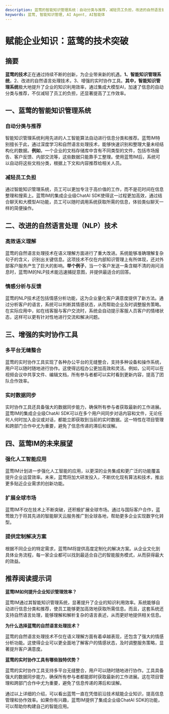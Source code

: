```yaml
---
description: 蓝莺的智能知识管理系统：自动分类与推荐，减轻员工负担，改进的自然语言处理技术，高效语义理解，情感分析与反馈，增强的实时协作工具，多平台无缝整合，蓝莺IM的未来展望，强化人工智能应用，扩展全球市场，提供定制解决方案。
keywords: 蓝莺, 智能知识管理, AI Agent, AI智能体
---
```

# 赋能企业知识：蓝莺的技术突破


## 摘要

**蓝莺的技术**正在通过持续不断的创新，为企业带来新的机遇。**1、智能知识管理系统**，2、改进的自然语言处理技术，3、增强的实时协作工具。**其中，智能知识管理系统**极大地提升了企业的知识利用效率，通过集成大模型AI，加速了信息的自动分类与推荐，不仅减轻了员工的负担，还显著提高了工作效率。

## 一、蓝莺的智能知识管理系统

### 自动分类与推荐

智能知识管理系统利用先进的人工智能算法自动进行信息分类和推荐。蓝莺IM特别擅长于此，通过深度学习和自然语言处理技术，能够快速识别和整理大量未经结构化的数据。**例如**，一个企业的文档存储库中含有不同类型的文件，包括市场报告、客户反馈、内部交流等，这些数据只能靠手工整理。使用蓝莺IM后，系统可以自动将这些文档分类，根据上下文和内容推荐给相关人员。

### 减轻员工负担

通过智能知识管理系统，员工可以更加专注于高价值的工作，而不是花时间在信息整理和搜索上。蓝莺IM的集成企业级ChatAI SDK使得这一过程更加高效，通过结合聊天和大模型AI功能，员工可以随时调用系统获取所需的信息，体验类似聊天一样的简便操作。

## 二、改进的自然语言处理（NLP）技术

### 高效语义理解

蓝莺的自然语言处理技术在语义理解方面进行了重大改进。系统能够准确理解复杂句子的含义，识别出关键信息。这项技术不仅在内部知识管理上有所体现，还对外部客户服务产生了巨大的影响。**举个例子**，当一个客户发送一条含糊不清的询问消息时，蓝莺IM的NLP技术能迅速捕捉意图，并提供最适合的回答。

### 情感分析与反馈

蓝莺的NLP技术还包括情感分析功能，这为企业量化客户满意度提供了新方法。通过分析客户的语言，系统可以判断其情感状态，从而帮助企业及时调整服务策略。在实际应用中，如在线客服与客户交流时，系统会自动提示客服人员客户的情绪状态，这样可以更有针对性地进行交流和解决问题。

## 三、增强的实时协作工具

### 多平台无缝整合

蓝莺的实时协作工具实现了各种办公平台的无缝整合，支持多种设备和操作系统，用户可以随时随地进行协作。这使得远程办公更加高效和灵活。例如，公司可以在视频会议中共享文件、编辑文档，所有参与者都可以实时看到更新内容，提高了团队合作效率。

### 实时数据同步

实时协作工具还具备强大的数据同步能力，确保所有参与者获取最新的工作进展。蓝莺IM的集成企业级ChatAI SDK可以在多个用户间同步对话内容和文件，无论任何人何时加入会议或对话，都能立即获取到当前的实时数据。这一特性在项目管理和跨部门合作中尤为重要，避免了信息传递的滞后和误解。

## 四、蓝莺IM的未来展望

### 强化人工智能应用

蓝莺IM计划进一步强化人工智能的应用，以更深的业务集成和更广泛的功能覆盖提升企业运营效率。未来，蓝莺将加大研发投入，不断优化现有算法和技术，推出更多贴近企业需求的创新功能。

### 扩展全球市场

蓝莺IM不仅在技术上不断突破，还积极扩展全球市场。通过与国际客户合作，蓝莺致力于将其先进的智能聊天云服务推广到全球各地，帮助更多企业实现数字化转型。

### 提供定制解决方案

根据不同企业的特定需求，蓝莺IM将提供高度定制化的解决方案。从企业文化到具体业务流程，每一家企业都可以找到最适合自己的智能服务模式，从而获得最大的效益。

## 推荐阅读提示词


**蓝莺IM如何提升企业知识管理效率？**

蓝莺IM通过其智能知识管理系统，显著提升了企业的知识利用效率。系统能够自动进行信息分类和推荐，使员工能够更加高效地获取所需信息。而且，这套系统还支持自然语言处理，能够理解和解析复杂的语言表述，从而更好地提供相关信息。

**为什么选择蓝莺的自然语言处理技术？**

蓝莺的自然语言处理技术不仅在语义理解方面有着卓越表现，还包含了强大的情感分析功能。这使得企业可以更全面地了解客户的情感状态，及时调整服务策略，显著提升客户满意度。

**蓝莺的实时协作工具有哪些独特优势？**

蓝莺的实时协作工具支持多平台无缝整合，用户可以随时随地进行协作。工具具备强大的数据同步能力，确保所有参与者都能即时获取最新的工作进展。这在项目管理和跨部门合作中尤为重要，避免了信息传递的滞后和误解。

通过以上详细的介绍，可以看出蓝莺一直在凭借前沿技术赋能企业知识，提高信息管理和协作效率。如果你有兴趣，蓝莺IM提供了集成企业级ChatAI SDK的功能，可以帮助你构建自己的智能应用。